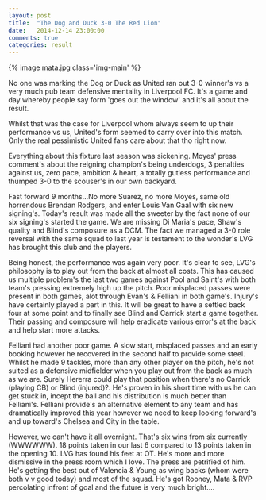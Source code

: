 ```yaml
---
layout: post
title:  "The Dog and Duck 3-0 The Red Lion"
date:   2014-12-14 23:00:00
comments: true
categories: result
---
```


{% image mata.jpg class='img-main' %}


No one was marking the Dog or Duck as United ran out 3-0 winner's vs a very much pub team defensive mentality in Liverpool FC. It's a game and day whereby people say form 'goes out the window' and it's all about the result.

Whilst that was the case for Liverpool whom always seem to up their performance vs us, United's form seemed to carry over into this match. Only the real pessimistic United fans care about that tho right now. 

Everything about this fixture last season was sickening. Moyes' press comment's about the reigning champion's being underdogs, 3 penalties against us, zero pace, ambition & heart, a totally gutless performance and thumped 3-0 to the scouser's in our own backyard. 

Fast forward 9 months...No more Suarez, no more Moyes, same old horrendous Brendan Rodgers, and enter Louis Van Gaal with six new signing's. Today's result was made all the sweeter by the fact none of our six signing's started the game. We are missing Di Maria's pace, Shaw's quality and Blind's composure as a DCM. The fact we managed a 3-0 role reversal with the same squad to last year is testament to the wonder's LVG has brought this club and the players. 

Being honest, the performance was again very poor. It's clear to see, LVG's philosophy is to play out from the back at almost all costs. This has caused us multiple problem's the last two games against Pool and Saint's with both team's pressing extremely high up the pitch. Poor misplaced passes were present in both games, alot through Evan's & Felliani in both game's. Injury's have certainly played a part in this. It will be great to have a settled back four at some point and to finally see Blind and Carrick start a game together. Their passing and composure will help eradicate various error's at the back and help start more attacks.

Felliani had another poor game. A slow start, misplaced passes and an early booking however he recovered in the second half to provide some steel. Whilst he made 9 tackles, more than any other player on the pitch, he's not suited as a defensive midfielder when you play out from the back as much as we are. Surely Hererra could play that position when there's no Carrick (playing CB) or Blind (injured)?. He's proven in his short time with us he can get stuck in, incept the ball and his distribution is much better than Felliani's. Felliani provide's an alternative element to any team and has dramatically improved this year however we need to keep looking forward's and up toward's Chelsea and City in the table.

However, we can't have it all overnight. That's six wins from six currently (WWWWWW). 18 points taken in our last 6 compared to 13 points taken in the opening 10. LVG has found his feet at OT. He's more and more dismissive in the press room which I love. The press are petrified of him. He's getting the best out of Valencia & Young as wing backs (whom were both v v good today) and most of the squad. He's got Rooney, Mata & RVP percolating infront of goal and the future is very much bright....



